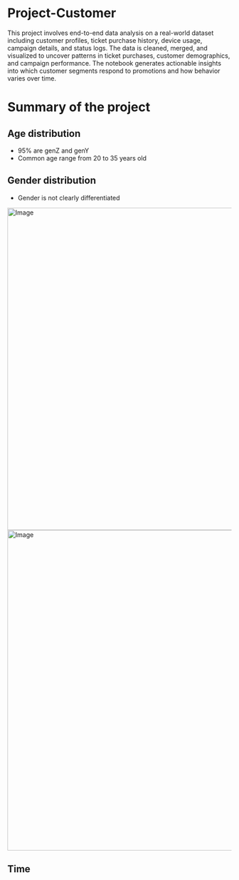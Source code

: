 # Project-Customer


This project involves end-to-end data analysis on a real-world dataset including customer profiles, ticket purchase history, device usage, campaign details, and status logs. The data is cleaned, merged, and visualized to uncover patterns in ticket purchases, customer demographics, and campaign performance. The notebook generates actionable insights into which customer segments respond to promotions and how behavior varies over time.

# Summary of the project
## Age distribution
* 95% are genZ and genY
* Common age range from 20 to 35 years old
## Gender distribution
* Gender is not clearly differentiated

<img width="723" alt="Image" src="https://github.com/user-attachments/assets/388a052c-0422-4d11-857f-2cf5173d0486" />
<img width="719" alt="Image" src="https://github.com/user-attachments/assets/b4608dac-8019-4f11-8cbb-c8034afdfc00" />

## Time
